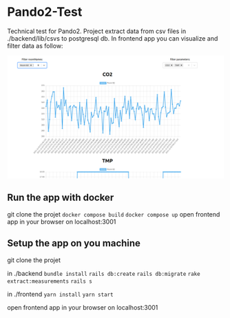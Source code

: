 # Pando2-Test

Technical test for Pando2.
Project extract data from csv files in ./backend/lib/csvs to postgresql db.
In frontend app you can visualize and filter data as follow:

![](app.png)

## Run the app with docker

git clone the projet
`docker compose build`
`docker compose up`
open frontend app in your browser on localhost:3001

## Setup the app on you machine

git clone the projet

in ./backend
`bundle install`
`rails db:create`
`rails db:migrate`
`rake extract:measurements`
`rails s`

in ./frontend
`yarn install`
`yarn start`

open frontend app in your browser on localhost:3001



